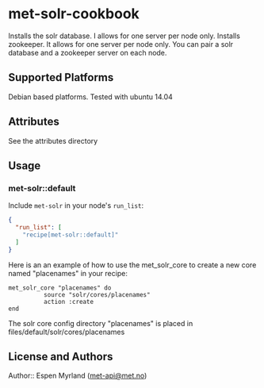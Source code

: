 # met-solr-cookbook

Installs the solr database. I allows for one server per node only.
Installs zookeeper. It allows for one server per node only.
You can pair a solr database and a zookeeper server on each node.

## Supported Platforms

Debian based platforms. Tested with ubuntu 14.04

## Attributes

See the attributes directory

## Usage

### met-solr::default

Include `met-solr` in your node's `run_list`:

```json
{
  "run_list": [
    "recipe[met-solr::default]"
  ]
}
```

Here is an an example of how to use the met_solr_core to create a new core
named "placenames" in your recipe:

```
met_solr_core "placenames" do
          source "solr/cores/placenames"
          action :create
end
```
The solr core config directory "placenames" is placed in files/default/solr/cores/placenames

## License and Authors

Author:: Espen Myrland (met-api@met.no)

